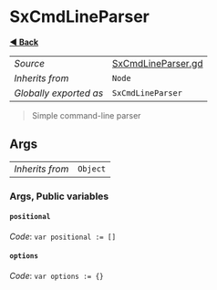 # SxCmdLineParser

**[◀️ Back](../readme.md)**

|    |     |
|----|-----|
|*Source*|[SxCmdLineParser.gd](../../../../nodes/utils/SxCmdLineParser/SxCmdLineParser.gd)|
|*Inherits from*|`Node`|
|*Globally exported as*|`SxCmdLineParser`|

> Simple command-line parser  
## Args

|    |     |
|----|-----|
|*Inherits from*|`Object`|

### Args, Public variables

#### `positional`

*Code*: `var positional := []`

#### `options`

*Code*: `var options := {}`

